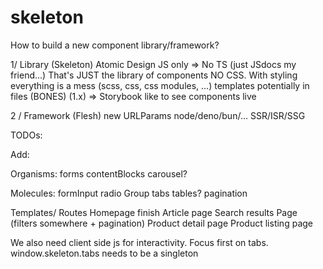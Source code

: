 # skeleton

How to build  a new component library/framework?

1/ Library (Skeleton)
Atomic Design
JS only => No TS (just JSdocs my friend...)
That's JUST the library of components
NO CSS. With styling everything is a mess
(scss, css, css modules, ...)
templates potentially in files (BONES)
(1.x) => Storybook like to see components live


2 / Framework (Flesh)
new URLParams
node/deno/bun/...
SSR/ISR/SSG

TODOs:

Add:

Organisms:
forms
contentBlocks
carousel?


Molecules:
formInput
radio Group
tabs
tables?
pagination


Templates/ Routes
Homepage finish
Article page
Search results Page (filters somewhere + pagination)
Product detail page
Product listing page


We also need client side js for interactivity. Focus first on tabs.
window.skeleton.tabs
needs to be a singleton


